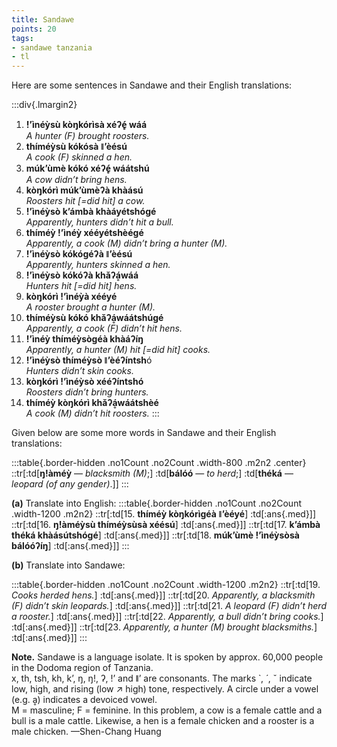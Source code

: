 ```yaml
---
title: Sandawe
points: 20
tags:
- sandawe tanzania
- tl
---
```


Here are some sentences in Sandawe and their English translations:

:::div{.lmargin2}
1. **!’ìnéỳsù kòŋkórìsà xéʔé̥ wáá**
<br>*A hunter (F) brought roosters.*
2. **thíméỳsù kókósà ǁ’èésú**
<br>*A cook (F) skinned a hen.*
3. **múk’ùmè kókó xéʔé̥ wáátshú**
<br>*A cow didn’t bring hens.*
4. **kòŋkórì múk’ùmèʔà khàású**
<br>*Roosters hit [=did hit] a cow.*
5. **!’ìnéỳsò k’ámbà khàáyétshógé**
<br>*Apparently, hunters didn’t hit a bull.*
6. **thíméỳ !’ìnéỳ xééyétshèégé**
<br>*Apparently, a cook (M) didn’t bring a hunter (M).*
7. **!’ìnéỳsò kókógéʔà ǁ’èésú**
<br>*Apparently, hunters skinned a hen.*
8. **!’ìnéỳsò kókóʔà khǎʔḁ́wáá**
<br>*Hunters hit [=did hit] hens.*
9. **kòŋkórì !’ìnéỳà xééyé**
<br>*A rooster brought a hunter (M).*
10. **thíméỳsù kókó khǎʔḁ́wáátshúgé**
<br>*Apparently, a cook (F) didn’t hit hens.*
11. **!’ìnéỳ thíméỳsògéà khàáʔíŋ**
<br>*Apparently, a hunter (M) hit [=did hit] cooks.*
12. **!’ìnéỳsò thíméỳsò ǁ’èéʔíntsh**ó
<br>*Hunters didn’t skin cooks.*
13. **kòŋkórì !’ìnéỳsò xééʔíntshó**
<br>*Roosters didn’t bring hunters.*
14. **thíméỳ kòŋkórì khǎʔḁ́wáátshèé**
<br>*A cook (M) didn’t hit roosters.*
:::

Given below are some more words in Sandawe and their English translations:

:::table{.border-hidden .no1Count .no2Count .width-800 .m2n2 .center}
::tr[:td[**ŋ!àméỳ** — *blacksmith (M)*;] :td[**bálóó** — *to herd*;] :td[**théká** — *leopard (of any gender)*.]]
:::

**(a)** Translate into English:
:::table{.border-hidden .no1Count .no2Count .width-1200 .m2n2}
::tr[:td[15. **thíméỳ kòŋkórìgéà ǁ’èéyé**] :td[:ans{.med}]]
::tr[:td[16. **ŋ!àméỳsù thíméỳsùsà xéésú**] :td[:ans{.med}]]
::tr[:td[17. **k’ámbà théká khàásútshógé**] :td[:ans{.med}]]
::tr[:td[18. **múk’ùmè !’ìnéỳsòsà bálóóʔíŋ**] :td[:ans{.med}]]
:::

**(b)** Translate into Sandawe:

:::table{.border-hidden .no1Count .no2Count .width-1200 .m2n2}
::tr[:td[19. *Cooks herded hens.*] :td[:ans{.med}]]
::tr[:td[20. *Apparently, a blacksmith (F) didn’t skin leopards.*] :td[:ans{.med}]]
::tr[:td[21. *A leopard (F) didn’t herd a rooster.*] :td[:ans{.med}]]
::tr[:td[22. *Apparently, a bull didn’t bring cooks.*] :td[:ans{.med}]]
::tr[:td[23. *Apparently, a hunter (M) brought blacksmiths.*] :td[:ans{.med}]]
:::

**Note.** Sandawe is a language isolate. It is spoken by approx. 60,000 people in the Dodoma region
of Tanzania.
<br>x, th, tsh, kh, k’, ŋ, ŋ!, ʔ, !’ and ǁ’ are consonants. The marks ̀ , ́ , ˇ indicate low,
high, and rising (low ↗ high) tone, respectively. A circle under a vowel (e.g. ḁ) indicates a
devoiced vowel.
<br>M = masculine; F = feminine. In this problem, a cow is a female cattle and a bull is a male
cattle. Likewise, a hen is a female chicken and a rooster is a male chicken.
—Shen-Chang Huang